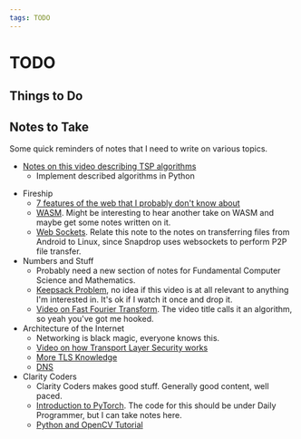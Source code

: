 ```yaml
---
tags: TODO
---
```


# TODO

## Things to Do

## Notes to Take

Some quick reminders of notes that I need to write on various topics.

- [Notes on this video describing TSP algorithms](https://www.youtube.com/watch?v=GiDsjIBOVoA)
	- Implement described algorithms in Python
* Fireship
    * [7 features of the web that I probably don't know about](https://www.youtube.com/watch?v=ppwagkhrZJs)
    * [WASM](https://www.youtube.com/watch?v=ucmbO2lWC2A). Might be interesting to hear another take on WASM and maybe get some notes written on it.
    * [Web Sockets](https://www.youtube.com/watch?v=1BfCnjr_Vjg). Relate this note to the notes on transferring files from Android to Linux, since Snapdrop uses websockets to perform P2P file transfer.
* Numbers and Stuff
    * Probably need a new section of notes for Fundamental Computer Science and Mathematics.
    * [Keepsack Problem](https://www.youtube.com/watch?v=MacVqujSXWE), no idea if this video is at all relevant to anything I'm interested in. It's ok if I watch it once and drop it.
    * [Video on Fast Fourier Transform](https://www.youtube.com/watch?v=h7apO7q16V0). The video title calls it an algorithm, so yeah you've got me hooked.
* Architecture of the Internet
    * Networking is black magic, everyone knows this.
    * [Video on how Transport Layer Security works](https://www.youtube.com/watch?v=0TLDTodL7Lc)
    * [More TLS Knowledge](https://www.youtube.com/watch?v=86cQJ0MMses)
    * [DNS](https://www.youtube.com/watch?v=uOfonONtIuk)
* Clarity Coders
    * Clarity Coders makes good stuff. Generally good content, well paced.
    * [Introduction to PyTorch](https://www.youtube.com/watch?v=Rtmi-H-mlKw). The code for this should be under Daily Programmer, but I can take notes here.
    * [Python and OpenCV Tutorial](https://www.youtube.com/watch?v=fmThsnqUCF0)
